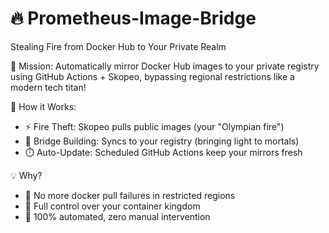 # 🔥 Prometheus-Image-Bridge

Stealing Fire from Docker Hub to Your Private Realm

🚀 ‌Mission: Automatically mirror Docker Hub images to your private registry using GitHub Actions + Skopeo, bypassing regional restrictions like a modern tech titan!

🔧 ‌How it Works:

* ⚡️ Fire Theft: Skopeo pulls public images (your "Olympian fire")
* 🌉 Bridge Building: Syncs to your registry (bringing light to mortals)
* ⏱️ Auto-Update: Scheduled GitHub Actions keep your mirrors fresh

💡 ‌Why?

* 🚫 No more docker pull failures in restricted regions
* 👑 Full control over your container kingdom
* 🤖 100% automated, zero manual intervention
